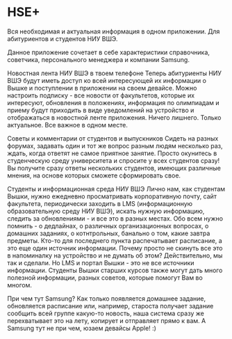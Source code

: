 HSE+
====

Вся необходимая и актуальная информация в одном приложении.
Для абитуриентов и студентов НИУ ВШЭ.

Данное приложение сочетает в себе характеристики справочника, советчика, персонального менеджера и компании Samsung. 

Новостная лента НИУ ВШЭ в твоем телефоне
Теперь абитуриенты НИУ ВШЭ будут иметь доступ ко всей интересующей их информации о Вышке и поступлении в приложении на своем девайсе. Можно настроить подписку - все новости от факультетов, которые их интересуют, обновления в положениях, информация по олимпиадам и приему будут приходить в виде уведомлений на устройство и отображаться в новостной ленте приложения. Ничего лишнего. Только актуальное. Все важное в одном месте. 

Советы и комментарии от студентов и выпускников
Сидеть на разных форумах, задавать один и тот же вопрос разным людям несколько раз, ждать, когда ответят не самое приятное занятие. Просто окунитесь в студенческую среду университета и спросите у всех студентов сразу! Вы получите сразу ответы нескольких студентов, имеющих различные мнения, на основе которых сможете сформировать свое.

Студенты и информационная среда НИУ ВШЭ
Лично нам, как студентам Вышки, нужно ежедневно просматривать корпоративную почту, сайт факультета, периодически заходить в LMS (информационную образовательную среду НИУ ВШЭ), искать нужную информацию, следить за обновлениями - и все это в разных местах. Обо всем нужно помнить - о дедлайнах, о различных организационных вопросах, о домашних заданиях, о котнтрольных, банально о том, какие завтра предметы. Кто-то для последнего пункта распечатывает расписание, а это еще один источник информации. Почему просто не скинуть все это в напоминалку на устройство и не думать об этом? Действительно, мы так и сделали.
Но LMS и портал Вышки - это не все источники информации. Студенты Вышки старших курсов также могут дать много полезной информации, разных советов, которые помогут Вам во многом.

При чем тут Samsung?
Как только появляется домашнее задание, обновляется расписание или, например, староста получает задание сообщить всей группе какую-то новость, наша система сразу же перехватывает это на лету, копирует и отправляет прямо к вам. А Samsung тут не при чем, юзаем девайсы Apple! :)
